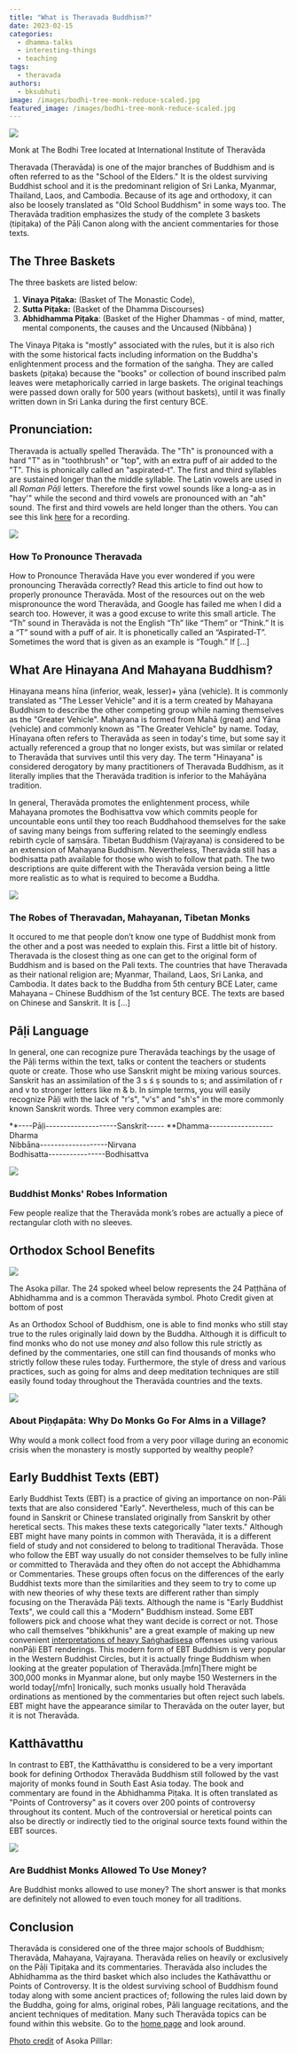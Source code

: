 ```yaml
---
title: "What is Theravada Buddhism?"
date: 2023-02-15
categories: 
  - dhamma-talks
  - interesting-things
  - teaching
tags: 
  - theravada
authors: 
  - bksubhuti
image: /images/bodhi-tree-monk-reduce-scaled.jpg
featured_image: /images/bodhi-tree-monk-reduce-scaled.jpg
---
```


![](/images/bodhi-tree-monk-reduce-1024x576.jpg)

Monk at The Bodhi Tree located at International Institute of Theravāda

Theravada (Theravāda) is one of the major branches of Buddhism and is often referred to as the "School of the Elders." It is the oldest surviving Buddhist school and it is the predominant religion of Sri Lanka, Myanmar, Thailand, Laos, and Cambodia. Because of its age and orthodoxy, it can also be loosely translated as "Old School Buddhism" in some ways too. The Theravāda tradition emphasizes the study of the complete 3 baskets (tipiṭaka) of the Pāḷi Canon along with the ancient commentaries for those texts.

## The Three Baskets

The three baskets are listed below:

1) **Vinaya Piṭaka:** (Basket of The Monastic Code),  
2) **Sutta Piṭaka:** (Basket of the Dhamma Discourses)  
3) **Abhidhamma Piṭaka**: (Basket of the Higher Dhammas - of mind, matter, mental components, the causes and the Uncaused (Nibbāna) )

The Vinaya Piṭaka is "mostly" associated with the rules, but it is also rich with the some historical facts including information on the Buddha's enlightenment process and the formation of the saṅgha. They are called baskets (piṭaka) because the "books" or collection of bound inscribed palm leaves were metaphorically carried in large baskets. The original teachings were passed down orally for 500 years (without baskets), until it was finally written down in Sri Lanka during the first century BCE.

## Pronunciation:

Theravada is actually spelled Theravāda. The "Th" is pronounced with a hard "T" as in "toothbrush" or "top", with an extra puff of air added to the "T". This is phonically called an "aspirated-t". The first and third syllables are sustained longer than the middle syllable. The Latin vowels are used in all _Roman Pāḷi_ letters. Therefore the first vowel sounds like a long-a as in "hay'" while the second and third vowels are pronounced with an "ah" sound. The first and third vowels are held longer than the others. You can see this link [here](https://americanmonk.org/how-to-pronounce-theravada/) for a recording.

![](/images/theravada-330x195.png)

### How To Pronounce Theravada

How to Pronounce Theravāda Have you ever wondered if you were pronouncing Theravāda correctly? Read this article to find out how to properly pronounce Theravāda. Most of the resources out on the web mispronounce the word Theravāda, and Google has failed me when I did a search too. However, it was a good excuse to write this small article. The “Th” sound in Theravāda is not the English “Th” like “Them” or “Think.” It is a “T” sound with a puff of air. It is phonetically called an “Aspirated-T”. Sometimes the word that is given as an example is “Tough.” If \[…\]

## What Are Hinayana And Mahayana Buddhism?

Hinayana means hīna (inferior, weak, lesser)+ yāna (vehicle). It is commonly translated as "The Lesser Vehicle" and it is a term created by Mahayana Buddhism to describe the other competing group while naming themselves as the "Greater Vehicle". Mahayana is formed from Mahā (great) and Yāna (vehicle) and commonly known as "The Greater Vehicle" by name. Today, Hīnayana often refers to Theravāda as seen in today's time, but some say it actually referenced a group that no longer exists, but was similar or related to Theravāda that survives until this very day. The term "Hinayana" is considered derogatory by many practitioners of Theravada Buddhism, as it literally implies that the Theravāda tradition is inferior to the Mahāyāna tradition.

In general, Theravāda promotes the enlightenment process, while Mahayana promotes the Bodhisattva vow which commits people for uncountable eons until they too reach Buddhahood themselves for the sake of saving many beings from suffering related to the seemingly endless rebirth cycle of saṃsāra. Tibetan Buddhism (Vajrayana) is considered to be an extension of Mahayana Buddhism. Nevertheless, Theravāda still has a bodhisatta path available for those who wish to follow that path. The two descriptions are quite different with the Theravāda version being a little more realistic as to what is required to become a Buddha.

![](/images/784056331667827.jpg)

### The Robes of Theravadan, Mahayanan, Tibetan Monks

It occured to me that people don’t know one type of Buddhist monk from the other and a post was needed to explain this. First a little bit of history. Theravada is the closest thing as one can get to the original form of Buddhism and is based on the Pali texts. The countries that have Theravada as their national religion are; Myanmar, Thailand, Laos, Sri Lanka, and Cambodia. It dates back to the Buddha from 5th century BCE Later, came Mahayana – Chinese Buddhism of the 1st century BCE. The texts are based on Chinese and Sanskrit. It is \[…\]

## Pāḷi Language

In general, one can recognize pure Theravāda teachings by the usage of the Pāḷi terms within the text, talks or content the teachers or students quote or create. Those who use Sanskrit might be mixing various sources. Sanskrit has an assimilation of the 3 s ś ṣ sounds to s; and assimilation of r and v to stronger letters like m & b. In simple terms, you will easily recognize Pāḷi with the lack of "r's", "v's" and "sh's" in the more commonly known Sanskrit words. Three very common examples are:  

**\----Pāḷi--------------------Sanskrit----- 
**Dhamma------------------Dharma  
Nibbāna-------------------Nirvana  
Bodhisatta----------------Bodhisattva

  

![](/images/robepattern-330x195.png)

### Buddhist Monks' Robes Information

Few people realize that the Theravāda monk’s robes are actually a piece of rectangular cloth with no sleeves.

## Orthodox School Benefits

![](/images/asoka-carve.jpg)

The Asoka pillar. The 24 spoked wheel below represents the 24 Paṭṭhāna of Abhidhamma and is a common Theravāda symbol. Photo Credit given at bottom of post

As an Orthodox School of Buddhism, one is able to find monks who still stay true to the rules originally laid down by the Buddha. Although it is difficult to find monks who do not use money _and_ also follow this rule strictly as defined by the commentaries, one still can find thousands of monks who strictly follow these rules today. Furthermore, the style of dress and various practices, such as going for alms and deep meditation techniques are still easily found today throughout the Theravāda countries and the texts.

![](/images/extra-before-meal1.jpg)

### About Piṇḍapāta: Why Do Monks Go For Alms in a Village?

Why would a monk collect food from a very poor village during an economic crisis when the monastery is mostly supported by wealthy people?

## Early Buddhist Texts (EBT)

Early Buddhist Texts (EBT) is a practice of giving an importance on non-Pāli texts that are also considered "Early". Nevertheless, much of this can be found in Sanskrit or Chinese translated originally from Sanskrit by other heretical sects. This makes these texts categorically "later texts." Although EBT might have many points in common with Theravāda, it is a different field of study and not considered to belong to traditional Theravāda. Those who follow the EBT way usually do not consider themselves to be fully inline or committed to Theravāda and they often do not accept the Abhidhamma or Commentaries. These groups often focus on the differences of the early Buddhist texts more than the similarities and they seem to try to come up with new theories of why these texts are different rather than simply focusing on the Theravāda Pāḷi texts. Although the name is "Early Buddhist Texts", we could call this a "Modern" Buddhism instead. Some EBT followers pick and choose what they want decide is correct or not. Those who call themselves "bhikkhunis" are a great example of making up new convenient [interpretations of heavy Saṅghadisesa](https://americanmonk.org/should-bhikkhunis-be-sent-to-probation-monasteries/) offenses using various nonPāḷi EBT renderings. This modern form of EBT Buddhism is very popular in the Western Buddhist Circles, but it is actually fringe Buddhism when looking at the greater population of Theravāda.\[mfn\]There might be 300,000 monks in Myanmar alone, but only maybe 150 Westerners in the world today\[/mfn\] Ironically, such monks usually hold Theravāda ordinations as mentioned by the commentaries but often reject such labels. EBT might have the appearance similar to Theravāda on the outer layer, but it is not Theravāda.

## Katthāvatthu

In contrast to EBT, the Katthāvatthu is considered to be a very important book for defining Orthodox Theravāda Buddhism still followed by the vast majority of monks found in South East Asia today. The book and commentary are found in the Abhidhamma Piṭaka. It is often translated as "Points of Controversy" as it covers over 200 points of controversy throughout its content. Much of the controversial or heretical points can also be directly or indirectly tied to the original source texts found within the EBT sources.

![](/images/1024px-Buddhist_money_tree_with_toilet_paper.jpg)

### Are Buddhist Monks Allowed To Use Money?

Are Buddhist monks allowed to use money? The short answer is that monks are definitely not allowed to even touch money for all traditions.

## Conclusion

Theravāda is considered one of the three major schools of Buddhism; Theravāda, Mahayana, Vajrayana. Theravāda relies on heavily or exclusively on the Pāḷi Tipiṭaka and its commentaries. Theravāda also includes the Abhidhamma as the third basket which also includes the Kathāvatthu or Points of Controversy. It is the oldest surviving school of Buddhism found today along with some ancient practices of; following the rules laid down by the Buddha, going for alms, original robes, Pāli language recitations, and the ancient techniques of meditation. Many such Theravāda topics can be found within this website. Go to the [home page](http://americanmonk.org) and look around.

[Photo credit](https://www.pinterest.com/pin/417568196713050404/?utm_campaign=homefeednewpins&e_t=d03abf400a4840e5892987b75c8b519e&utm_source=31&utm_medium=2025&utm_content=417568196713050404&utm_term=7&news_hub_id=5281751847476979297) of Asoka Pilllar: